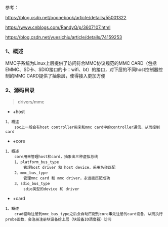 参考：

https://blog.csdn.net/ooonebook/article/details/55001322

https://www.cnblogs.com/RandyQ/p/3607107.html

https://blog.csdn.net/yuesichiu/article/details/74159253

### 1、概述

MMC子系统为Linux上层提供了访问符合MMC协议规范的MMC CARD（包括EMMC、SD卡、SDIO接口的卡：wifi、bt）的接口，对下层的不同host控制器控制的MMC CARD提供了抽象层，使得接入更加方便

### 2、源码目录

> drivers/mmc

- +host  

```
1、概述
	soc上一般会有host controller用来和mmc card中的controller通信，从而控制card
```

- +core

```
1、概述
	core用来管理host和card，抽象出三种虚拟总线
	1、platform_bus_type
		管理host driver 和 host device，采用名称匹配
	2、mmc_bus_type
		管理mmc card 和 mmc driver，永远能匹配成功
	3、sdio_bus_type
		sdio类型的device 和 driver
```

- +card

```
1、概述
	crad驱动注册到mmc_bus_type之后会自动匹配到core事先注册的card设备，从而执行probe函数，会注册注册块设备给上层（块设备IO调度器）访问
```



